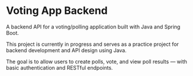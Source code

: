 # Voting App Backend

A backend API for a voting/polling application built with Java and Spring Boot.

This project is currently in progress and serves as a practice project for backend development and API design using Java.

The goal is to allow users to create polls, vote, and view poll results — with basic authentication and RESTful endpoints.
